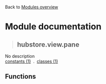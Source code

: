 Back to [Modules overview](https://github.com/pyrustic/hubstore/blob/master/docs/modules/README.md)
  
# Module documentation
>## hubstore.view.pane
No description
<br>
[constants (1)](https://github.com/pyrustic/hubstore/blob/master/docs/modules/content/hubstore.view.pane/constants.md) &nbsp;.&nbsp; [classes (1)](https://github.com/pyrustic/hubstore/blob/master/docs/modules/content/hubstore.view.pane/classes.md)


## Functions

